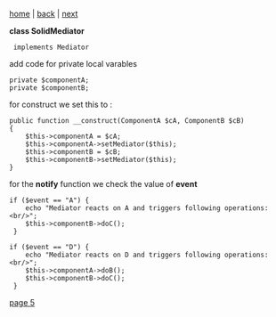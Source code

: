 [home](./page01.md) | [back](./page03.md) | [next](./page05.md)

**class SolidMediator**

```
 implements Mediator
```

add code for private local varables
```
private $componentA;
private $componentB;
```

for construct we set this to :
```
public function __construct(ComponentA $cA, ComponentB $cB)
{
    $this->componentA = $cA;
    $this->componentA->setMediator($this);
    $this->componentB = $cB;
    $this->componentB->setMediator($this);
}
```

for the **notify** function we check the value of **event**
```
if ($event == "A") {
    echo "Mediator reacts on A and triggers following operations:<br/>";
    $this->componentB->doC();
 }

if ($event == "D") {
    echo "Mediator reacts on D and triggers following operations:<br/>";
    $this->componentA->doB();
    $this->componentB->doC();
 }
```


[page 5](./page05.md)
